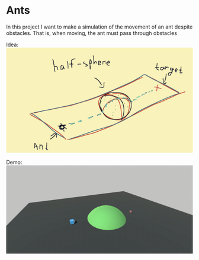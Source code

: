 # Ants
 
In this project I want to make a simulation of the movement of an ant despite obstacles. That is, when moving, the ant must pass through obstacles

Idea:
![Idea](https://github.com/VladimirShat/Ants/blob/main/Screenshots%20and%20Art/Art/idea.png)

Demo:
![Demo-1](https://github.com/VladimirShat/Ants/blob/main/Screenshots%20and%20Art/Demo-1.gif)
